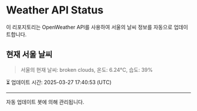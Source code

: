 
# Weather API Status

이 리포지토리는 OpenWeather API를 사용하여 서울의 날씨 정보를 자동으로 업데이트합니다.

## 현재 서울 날씨
> 서울의 현재 날씨: broken clouds, 온도: 6.24°C, 습도: 39%

⏳ 업데이트 시간: 2025-03-27 17:40:53 (UTC)

---
자동 업데이트 봇에 의해 관리됩니다.
